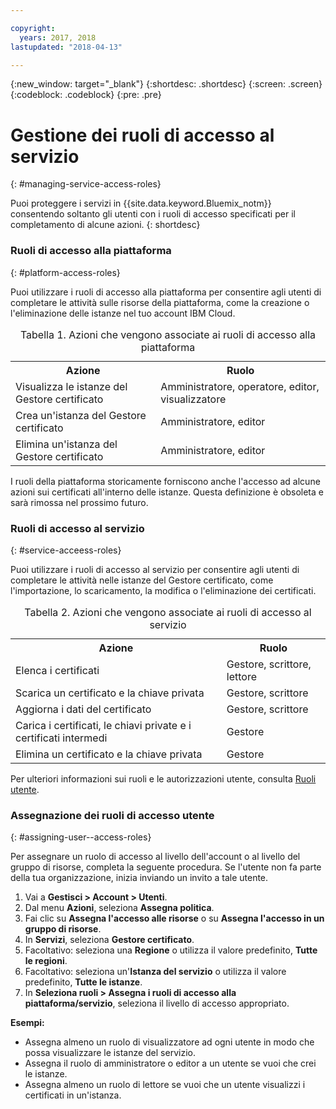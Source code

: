 ```yaml
---

copyright:
  years: 2017, 2018
lastupdated: "2018-04-13"

---
```

{:new_window: target="_blank"}
{:shortdesc: .shortdesc}
{:screen: .screen}
{:codeblock: .codeblock}
{:pre: .pre}

# Gestione dei ruoli di accesso al servizio
{: #managing-service-access-roles}

Puoi proteggere i servizi in {{site.data.keyword.Bluemix_notm}} consentendo soltanto gli utenti con i ruoli di accesso specificati per il completamento di alcune azioni.
{: shortdesc}

### Ruoli di accesso alla piattaforma
{: #platform-access-roles}

Puoi utilizzare i ruoli di accesso alla piattaforma per consentire agli utenti di completare le attività sulle risorse della piattaforma, come la creazione o l'eliminazione delle istanze nel tuo account IBM Cloud.

<table>
<caption> Tabella 1. Azioni che vengono associate ai ruoli di accesso alla piattaforma</caption>
  <tr>
    <th> Azione </th>
    <th> Ruolo </th>
  </tr>
  <tr>
    <td>Visualizza le istanze del Gestore certificato</td>
    <td> Amministratore, operatore, editor, visualizzatore </td>
  </tr>
  <tr>
    <td>Crea un'istanza del Gestore certificato</td>
    <td> Amministratore, editor </td>
  </tr>
  <tr>
    <td>Elimina un'istanza del Gestore certificato</td>
    <td> Amministratore, editor </td>
  </tr>
</table>

I ruoli della piattaforma storicamente forniscono anche l'accesso ad alcune azioni sui certificati all'interno delle istanze. Questa definizione è obsoleta e sarà rimossa nel prossimo futuro.

### Ruoli di accesso al servizio
{: #service-acceess-roles}

Puoi utilizzare i ruoli di accesso al servizio per consentire agli utenti di completare le attività nelle istanze del Gestore certificato, come l'importazione, lo scaricamento, la modifica o l'eliminazione dei certificati.

<table>
<caption> Tabella 2. Azioni che vengono associate ai ruoli di accesso al servizio</caption>
  <tr>
    <th> Azione </th>
    <th> Ruolo </th>
  </tr>
  <tr>
    <td>Elenca i certificati</td>
    <td> Gestore, scrittore, lettore </td>
  </tr>
  <tr>
    <td>Scarica un certificato e la chiave privata </td>
    <td> Gestore, scrittore </td>
  </tr>
  <tr>
    <td>Aggiorna i dati del certificato</td>
    <td> Gestore, scrittore </td>
  </tr>
  <tr>
    <td>Carica i certificati, le chiavi private e i certificati intermedi </td>
    <td> Gestore  </td>
  </tr>
  <tr>
    <td>Elimina un certificato e la chiave privata </td>
    <td> Gestore  </td>
  </tr>
</table>


Per ulteriori informazioni sui ruoli e le autorizzazioni utente, consulta [Ruoli utente](/docs/iam/users_roles.html#userroles).

### Assegnazione dei ruoli di accesso utente
{: #assigning-user--access-roles}

Per assegnare un ruolo di accesso al livello dell'account o al livello del gruppo di risorse, completa la seguente procedura.
Se l'utente non fa parte della tua organizzazione, inizia inviando un invito a tale utente.

1. Vai a **Gestisci > Account > Utenti**.
2. Dal menu **Azioni**, seleziona **Assegna politica**.
3. Fai clic su **Assegna l'accesso alle risorse** o su **Assegna l'accesso in un gruppo di risorse**.
4. In **Servizi**, seleziona **Gestore certificato**.
5. Facoltativo: seleziona una **Regione** o utilizza il valore predefinito, **Tutte le regioni**.
6. Facoltativo: seleziona un'**Istanza del servizio** o utilizza il valore predefinito, **Tutte le istanze**.
7. In **Seleziona ruoli > Assegna i ruoli di accesso alla piattaforma/servizio**, seleziona il livello di accesso appropriato.

**Esempi:**
* Assegna almeno un ruolo di visualizzatore ad ogni utente in modo che possa visualizzare le istanze del servizio. 
* Assegna il ruolo di amministratore o editor a un utente se vuoi che crei le istanze. 
* Assegna almeno un ruolo di lettore se vuoi che un utente visualizzi i certificati in un'istanza.
